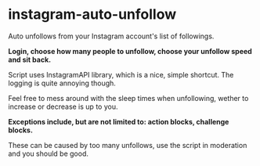 # instagram-auto-unfollow
Auto unfollows from your Instagram account's list of followings.

**Login, choose how many people to unfollow, choose your unfollow speed and sit back.**

Script uses InstagramAPI library, which is a nice, simple shortcut. The logging is quite annoying though.

Feel free to mess around with the sleep times when unfollowing, wether to increase or decrease is up to you.


**Exceptions include, but are not limited to: action blocks, challenge blocks.** 

These can be caused by too many unfollows, use the script in moderation and you should be good. 


